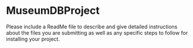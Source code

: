 # MuseumDBProject
Please include a ReadMe file to 
describe and give detailed instructions about the files you are submitting as well as any 
specific steps to follow for installing your project.
